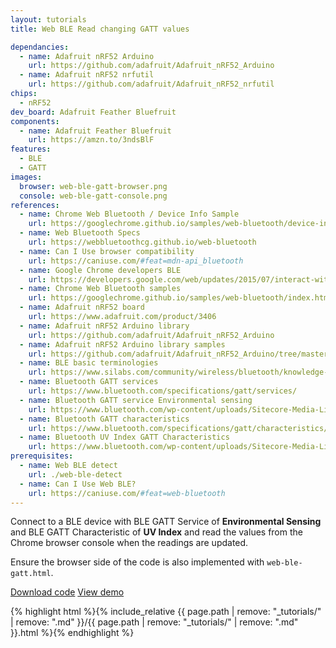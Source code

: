 ```yaml
---
layout: tutorials
title: Web BLE Read changing GATT values

dependancies:
  - name: Adafruit nRF52 Arduino
    url: https://github.com/adafruit/Adafruit_nRF52_Arduino
  - name: Adafruit nRF52 nrfutil
    url: https://github.com/adafruit/Adafruit_nRF52_nrfutil
chips:
  - nRF52
dev_board: Adafruit Feather Bluefruit
components:
  - name: Adafruit Feather Bluefruit
    url: https://amzn.to/3ndsBlF
features:
  - BLE
  - GATT
images:
  browser: web-ble-gatt-browser.png
  console: web-ble-gatt-console.png
references:
  - name: Chrome Web Bluetooth / Device Info Sample
    url: https://googlechrome.github.io/samples/web-bluetooth/device-info.html
  - name: Web Bluetooth Specs
    url: https://webbluetoothcg.github.io/web-bluetooth
  - name: Can I Use browser compatibility
    url: https://caniuse.com/#feat=mdn-api_bluetooth
  - name: Google Chrome developers BLE
    url: https://developers.google.com/web/updates/2015/07/interact-with-ble-devices-on-the-web
  - name: Chrome Web Bluetooth samples
    url: https://googlechrome.github.io/samples/web-bluetooth/index.html
  - name: Adafruit nRF52 board
    url: https://www.adafruit.com/product/3406
  - name: Adafruit nRF52 Arduino library
    url: https://github.com/adafruit/Adafruit_nRF52_Arduino
  - name: Adafruit nRF52 Arduino library samples
    url: https://github.com/adafruit/Adafruit_nRF52_Arduino/tree/master/libraries/Bluefruit52Lib/examples
  - name: BLE basic terminologies
    url: https://www.silabs.com/community/wireless/bluetooth/knowledge-base.entry.html/2018/05/30/ble_basics_masters-i4n9
  - name: Bluetooth GATT services
    url: https://www.bluetooth.com/specifications/gatt/services/
  - name: Bluetooth GATT service Environmental sensing
    url: https://www.bluetooth.com/wp-content/uploads/Sitecore-Media-Library/Gatt/Xml/Services/org.bluetooth.service.environmental_sensing.xml
  - name: Bluetooth GATT characteristics
    url: https://www.bluetooth.com/specifications/gatt/characteristics/
  - name: Bluetooth UV Index GATT Characteristics
    url: https://www.bluetooth.com/wp-content/uploads/Sitecore-Media-Library/Gatt/Xml/Characteristics/org.bluetooth.characteristic.uv_index.xml
prerequisites:
  - name: Web BLE detect
    url: ./web-ble-detect
  - name: Can I Use Web BLE?
    url: https://caniuse.com/#feat=web-bluetooth
---
```


Connect to a BLE device with BLE GATT Service of **Environmental Sensing** and BLE GATT Characteristic of **UV Index** and read the values from the Chrome browser console when the readings are updated.

Ensure the browser side of the code is also implemented with `web-ble-gatt.html`.

<a href="https://github.com/hutscape/hutscape.github.io/tree/master/{{page.path | replace:'.md',''}}" class="button is-primary">Download code</a> <a href="{{ site.url }}/{{ page.path | remove: '_tutorials/' | replace:'.md','' }}" class="button is-primary">View demo</a>

{% highlight html %}{% include_relative {{ page.path | remove: "_tutorials/" | remove: ".md" }}/{{ page.path | remove: "_tutorials/" | remove: ".md" }}.html %}{% endhighlight %}
